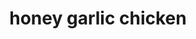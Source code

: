 ---
id: 593044f944e3ce00113dfb7b
servings: 6
notes: serve with ginger veggie stir fry
directions: 'preheat oven to 425 degrees f.
make sauce:  in a medium bowl; whisk together soy sauce; honey; garlic; cilantro; lime juice; and sriracha.
season chicken with salt and pepper.
in an ovenproof skillet over medium-high heat; heat oil.
sear chicken skin side down 2 minutes; then flip and let cook 2 minutes more.
pour over glaze and transfer to oven.
bake until chicken is cooked through; 20 minutes.'
ingredients: '1/4 c. low-sodium soy sauce
3 tbsp. honey
3 cloves garlic; minced
1/4 c. freshly chopped cilantro; plus more for garnish
juice of 1 lime
1 tsp. sriracha
4 bone-in skin-on chicken thigh
skosher salt
freshly ground black pepper
1 tbsp. extra-virgin olive oil
1 tbsp. sesame seeds; for garnish
cooked jasmine rice; for serving'
rating: 4
ease: intermediate
category: main course
href: 'https://www.delish.com/cooking/recipe-ideas/recipes/a49507/honey-garlic-chicken-recipe/'
totalTime: 35 minutes
cookTime: 25 minutes
prepTime: 10 minutes
title: honey garlic chicken

path: /honey-garlic-chicken
---